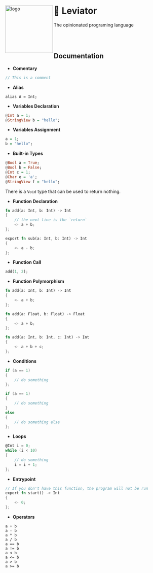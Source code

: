 <div>
    <img src="https://github.com/X-R-G-B/Leviator/assets/87119012/acc77ef3-b39f-4c40-b882-d7e0b0fdefb6" alt="logo" width="150" align="left">
    <h1>🐲 Leviator</h1>
    <p>The opinionated programing language</p>
    <br><br>
</div>

## Documentation

- **Comentary**

```c
// This is a comment
```

- **Alias**

```
alias A = Int;
```

- **Variables Declaration**

```hs
@Int a = 1;
@StringView b = "hello";
```

- **Variables Assignment**

```hs
a = 1;
b = "hello";
```

- **Built-in Types**

```hs
@Bool a = True;
@Bool b = False;
@Int c = 1;
@Char e = 'a';
@StringView f = "hello";
```

There is a `Void` type that can be used to return nothing.

- **Function Declaration**

```rust
fn add(a: Int, b: Int) -> Int
{
    // the next line is the `return`
    <- a + b;
};

export fn sub(a: Int, b: Int) -> Int
{
    <- a - b;
};
```

- **Function Call**

```rust
add(1, 2);
```

- **Function Polymorphism**

```rust
fn add(a: Int, b: Int) -> Int
{
    <- a + b;
};

fn add(a: Float, b: Float) -> Float
{
    <- a + b;
};

fn add(a: Int, b: Int, c: Int) -> Int
{
    <- a + b + c;
};
```

- **Conditions**

```c
if (a == 1)
{
    // do something
};

if (a == 1)
{
    // do something
}
else
{
    // do something else
};
```

- **Loops**

```c
@Int i = 0;
while (i < 10)
{
    // do something
    i = i + 1;
};
```

- **Entrypoint**

```rust
// If you don't have this function, the program will not be run
export fn start() -> Int
{
    <- 0;
};
```

- **Operators**

```
a + b
a - b
a * b
a / b
a == b
a != b
a < b
a <= b
a > b
a >= b
```
